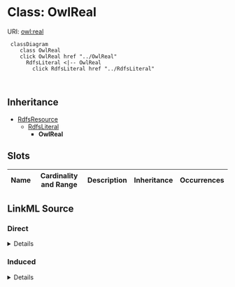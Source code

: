

# Class: OwlReal





URI: [owl:real](http://www.w3.org/2002/07/owl#real)






```mermaid
 classDiagram
    class OwlReal
    click OwlReal href "../OwlReal"
      RdfsLiteral <|-- OwlReal
        click RdfsLiteral href "../RdfsLiteral"
      
      
```





## Inheritance
* [RdfsResource](../classes/RdfsResource.md)
    * [RdfsLiteral](../classes/RdfsLiteral.md)
        * **OwlReal**



## Slots

| Name | Cardinality and Range | Description | Inheritance | Occurrences |
| ---  | --- | --- | --- | --- |














## LinkML Source

<!-- TODO: investigate https://stackoverflow.com/questions/37606292/how-to-create-tabbed-code-blocks-in-mkdocs-or-sphinx -->

### Direct

<details>

```yaml
name: owl_real
from_schema: okns:hydrology-kg
exact_mappings:
- http://www.w3.org/2002/07/owl#real
rank: 1000
is_a: rdfs_Literal
class_uri: owl:real

```
</details>

### Induced

<details>

```yaml
name: owl_real
from_schema: okns:hydrology-kg
exact_mappings:
- http://www.w3.org/2002/07/owl#real
rank: 1000
is_a: rdfs_Literal
class_uri: owl:real

```
</details>